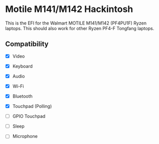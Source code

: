 # Motile M141/M142 Hackintosh
This is the EFI for the Walmart MOTILE M141/M142 (PF4PU1F) Ryzen laptops. This should also work for other Ryzen PF4-F Tongfang laptops.

## Compatibility

 - [x] Video
 - [x] Keyboard
 - [x] Audio
 - [x] Wi-Fi
 - [x] Bluetooth
 - [x] Touchpad (Polling)
 - [ ] GPIO Touchpad
 - [ ] Sleep
 - [ ] Microphone

